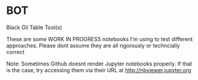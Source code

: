 # BOT
Black Oil Table Tool(s)

These are some WORK IN PROGRESS notebooks I'm using to test different approaches. Please dont assume they are all rigorously or techncially correct

Note: Sometimes Github doesnt render Jupyter notebooks properly. If that is the case, try accessing them via their URL at http://nbviewer.jupyter.org

